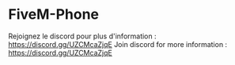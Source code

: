 # FiveM-Phone
Rejoignez le discord pour plus d'information : https://discord.gg/UZCMcaZjqE
Join discord for more information : https://discord.gg/UZCMcaZjqE
